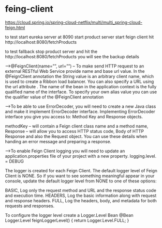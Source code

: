 # feing-client
https://cloud.spring.io/spring-cloud-netflix/multi/multi_spring-cloud-feign.html

to test
start eureka server at 8090
start product server 
start feign client
hit http://localhost:8080/fetchProducts 


to test fallback
stop product server 
and hit the http://localhost:8080/fetchProducts
you will see the backup details


-->@FeignClient(name=””, url=””) – To make send HTTP request to an external RESTful Web Service provide name and base url value. 
In the @FeignClient annotation the String value  is an arbitrary client name, which is used to create a Ribbon load balancer. You can also specify a URL using the url attribute . The name of the bean in the application context is the fully qualified name of the interface. To specify your own alias value you can use the qualifier value of the @FeignClient annotation

-->To be able to use ErrorDecoder, you will need to create a new Java class and make it implement ErrorDecoder interface. Implementing ErrorDecoder interface you give you access to: Method Key and Response objects.

methodKey – will contain a Feign client class name and a method name,
Response – will allow you to access HTTP status code, Body of HTTP Response and also the Request object. You can use these details when handing an error message and preparing a response.

-->To enable Feign Client logging you will need to update an application.properties file of your project with a new property.
logging.level.<full class name of the interface here> = DEBUG

The logger is created for each Feign Client.
The default logger level of Feign Client is NONE. So if you want to see something meaningful appear in your console, update the default logger level from NONE to one of these options:

BASIC, Log only the request method and URL and the response status code and execution time.
HEADERS, Log the basic information along with request and response headers.
FULL, Log the headers, body, and metadata for both requests and responses.

To configure the logger level create a Logger.Level Bean
 @Bean
    Logger.Level feignLoggerLevel() {
        return Logger.Level.FULL;
    }

